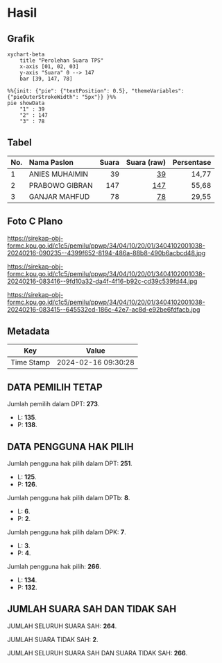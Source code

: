# Hasil

## Grafik

```mermaid
xychart-beta
    title "Perolehan Suara TPS"
    x-axis [01, 02, 03]
    y-axis "Suara" 0 --> 147
    bar [39, 147, 78]
```

```mermaid
%%{init: {"pie": {"textPosition": 0.5}, "themeVariables": {"pieOuterStrokeWidth": "5px"}} }%%
pie showData
    "1" : 39
    "2" : 147
    "3" : 78
```

## Tabel

| No. | Nama Paslon    | Suara | Suara (raw) | Persentase |
|:--- |:-------------- | -----:| -----------:| ----------:|
| 1   | ANIES MUHAIMIN | 39    | [39][p-1]   | 14,77      |
| 2   | PRABOWO GIBRAN | 147   | [147][p-2]  | 55,68      |
| 3   | GANJAR MAHFUD  | 78    | [78][p-3]   | 29,55      |


[p-1]: https://github.com/gigit-pemilu/pemilu-2024-34-di-yogyakarta/blob/main/pilpres/hitung-suara/sub/34-di-yogyakarta/sub/04-sleman/sub/10-kalasan/sub/2001-purwomartani/sub/038-tps/sub/paslon-1.txt
[p-2]: https://github.com/gigit-pemilu/pemilu-2024-34-di-yogyakarta/blob/main/pilpres/hitung-suara/sub/34-di-yogyakarta/sub/04-sleman/sub/10-kalasan/sub/2001-purwomartani/sub/038-tps/sub/paslon-2.txt
[p-3]: https://github.com/gigit-pemilu/pemilu-2024-34-di-yogyakarta/blob/main/pilpres/hitung-suara/sub/34-di-yogyakarta/sub/04-sleman/sub/10-kalasan/sub/2001-purwomartani/sub/038-tps/sub/paslon-3.txt

## Foto C Plano

https://sirekap-obj-formc.kpu.go.id/c1c5/pemilu/ppwp/34/04/10/20/01/3404102001038-20240216-090235--4399f652-8194-486a-88b8-490b6acbcd48.jpg

https://sirekap-obj-formc.kpu.go.id/c1c5/pemilu/ppwp/34/04/10/20/01/3404102001038-20240216-083416--9fd10a32-da4f-4f16-b92c-cd39c539fd44.jpg

https://sirekap-obj-formc.kpu.go.id/c1c5/pemilu/ppwp/34/04/10/20/01/3404102001038-20240216-083415--645532cd-186c-42e7-ac8d-e92be6fdfacb.jpg


## Metadata

| Key        | Value               |
| ---------- | ------------------- |
| Time Stamp | 2024-02-16 09:30:28 |


## DATA PEMILIH TETAP

Jumlah pemilih dalam DPT: **273**.
 * L: **135**.
 * P: **138**.

## DATA PENGGUNA HAK PILIH

Jumlah pengguna hak pilih dalam DPT: **251**.
 * L: **125**.
 * P: **126**.

Jumlah pengguna hak pilih dalam DPTb: **8**.
 * L: **6**.
 * P: **2**.

Jumlah pengguna hak pilih dalam DPK: **7**.
 * L: **3**.
 * P: **4**.

Jumlah pengguna hak pilih: **266**.
 * L: **134**.
 * P: **132**.

## JUMLAH SUARA SAH DAN TIDAK SAH

JUMLAH SELURUH SUARA SAH: **264**.

JUMLAH SUARA TIDAK SAH: **2**.

JUMLAH SELURUH SUARA SAH DAN SUARA TIDAK SAH: **266**.


